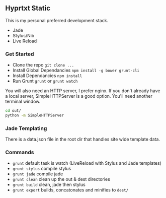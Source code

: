 ## Hyprtxt Static

This is my personal preferred development stack.

* Jade
* Stylus/Nib
* Live Reload

### Get Started

* Clone the repo `git clone ...`
* Install Global Dependancies `npm install -g bower grunt-cli`
* Install Dependancies `npm install`
* Run Grunt `grunt` or `grunt watch`

You will also need an HTTP server, I prefer nginx. If you don't already have a local server, SimpleHTTPServer is a good option. You'll need another terminal window.

```bash
cd out/
python -m SimpleHTTPServer
```

### Jade Templating

There is a data.json file in the root dir that handles site wide template data.

### Commands

* `grunt` default task is watch (LiveReload with Stylus and Jade templates)
* `grunt stylus` compile stylus
* `grunt jade` compile jade
* `grunt clean` clean up the out & dest directories
* `grunt build` clean, jade then stylus
* `grunt export` builds, concatonates and minifies to `dest/`

